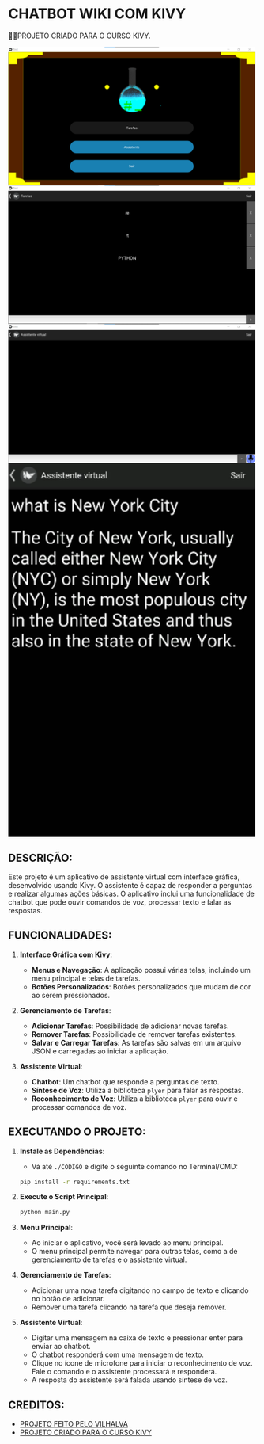 # CHATBOT WIKI COM KIVY
👨‍🏫PROJETO CRIADO PARA O CURSO KIVY.

<img src="./IMAGENS/FOTO_1.png" align="center" width="500"> <br>
<img src="./IMAGENS/FOTO_2.png" align="center" width="500"> <br>
<img src="./IMAGENS/FOTO_3.png" align="center" width="500"> <br>
<img src="./IMAGENS/FOTO_4.png" align="center" width="500"> <br>

## DESCRIÇÃO:
Este projeto é um aplicativo de assistente virtual com interface gráfica, desenvolvido usando Kivy. O assistente é capaz de responder a perguntas e realizar algumas ações básicas. O aplicativo inclui uma funcionalidade de chatbot que pode ouvir comandos de voz, processar texto e falar as respostas.

## FUNCIONALIDADES:
1. **Interface Gráfica com Kivy**:
   - **Menus e Navegação**: A aplicação possui várias telas, incluindo um menu principal e telas de tarefas.
   - **Botões Personalizados**: Botões personalizados que mudam de cor ao serem pressionados.

2. **Gerenciamento de Tarefas**:
   - **Adicionar Tarefas**: Possibilidade de adicionar novas tarefas.
   - **Remover Tarefas**: Possibilidade de remover tarefas existentes.
   - **Salvar e Carregar Tarefas**: As tarefas são salvas em um arquivo JSON e carregadas ao iniciar a aplicação.

3. **Assistente Virtual**:
   - **Chatbot**: Um chatbot que responde a perguntas de texto.
   - **Síntese de Voz**: Utiliza a biblioteca `plyer` para falar as respostas.
   - **Reconhecimento de Voz**: Utiliza a biblioteca `plyer` para ouvir e processar comandos de voz.

## EXECUTANDO O PROJETO:
1. **Instale as Dependências**:
   - Vá até `./CODIGO` e digite o seguinte comando no Terminal/CMD:
   ```sh
   pip install -r requirements.txt
   ```

2. **Execute o Script Principal**:

   ```sh
   python main.py
   ```

3. **Menu Principal**:
   - Ao iniciar o aplicativo, você será levado ao menu principal.
   - O menu principal permite navegar para outras telas, como a de gerenciamento de tarefas e o assistente virtual.

4. **Gerenciamento de Tarefas**:
   - Adicionar uma nova tarefa digitando no campo de texto e clicando no botão de adicionar.
   - Remover uma tarefa clicando na tarefa que deseja remover.

5. **Assistente Virtual**:
   - Digitar uma mensagem na caixa de texto e pressionar enter para enviar ao chatbot.
   - O chatbot responderá com uma mensagem de texto.
   - Clique no ícone de microfone para iniciar o reconhecimento de voz. Fale o comando e o assistente processará e responderá.
   - A resposta do assistente será falada usando síntese de voz.

## CREDITOS:
- [PROJETO FEITO PELO VILHALVA](https://github.com/VILHALVA)
- [PROJETO CRIADO PARA O CURSO KIVY](https://github.com/VILHALVA/CURSO-DE-KIVY)


